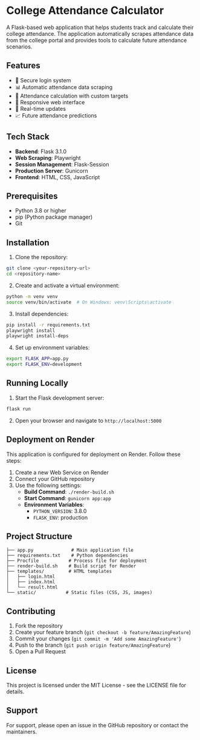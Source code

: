 # College Attendance Calculator

A Flask-based web application that helps students track and calculate their college attendance. The application automatically scrapes attendance data from the college portal and provides tools to calculate future attendance scenarios.

## Features

- 🔐 Secure login system
- 📊 Automatic attendance data scraping
- 🧮 Attendance calculation with custom targets
- 📱 Responsive web interface
- 🔄 Real-time updates
- 📈 Future attendance predictions

## Tech Stack

- **Backend**: Flask 3.1.0
- **Web Scraping**: Playwright
- **Session Management**: Flask-Session
- **Production Server**: Gunicorn
- **Frontend**: HTML, CSS, JavaScript

## Prerequisites

- Python 3.8 or higher
- pip (Python package manager)
- Git

## Installation

1. Clone the repository:
```bash
git clone <your-repository-url>
cd <repository-name>
```

2. Create and activate a virtual environment:
```bash
python -m venv venv
source venv/bin/activate  # On Windows: venv\Scripts\activate
```

3. Install dependencies:
```bash
pip install -r requirements.txt
playwright install
playwright install-deps
```

4. Set up environment variables:
```bash
export FLASK_APP=app.py
export FLASK_ENV=development
```

## Running Locally

1. Start the Flask development server:
```bash
flask run
```

2. Open your browser and navigate to `http://localhost:5000`

## Deployment on Render

This application is configured for deployment on Render. Follow these steps:

1. Create a new Web Service on Render
2. Connect your GitHub repository
3. Use the following settings:
   - **Build Command**: `./render-build.sh`
   - **Start Command**: `gunicorn app:app`
   - **Environment Variables**:
     - `PYTHON_VERSION`: 3.8.0
     - `FLASK_ENV`: production

## Project Structure

```
├── app.py              # Main application file
├── requirements.txt    # Python dependencies
├── Procfile           # Process file for deployment
├── render-build.sh    # Build script for Render
├── templates/         # HTML templates
│   ├── login.html
│   ├── index.html
│   └── result.html
└── static/           # Static files (CSS, JS, images)
```

## Contributing

1. Fork the repository
2. Create your feature branch (`git checkout -b feature/AmazingFeature`)
3. Commit your changes (`git commit -m 'Add some AmazingFeature'`)
4. Push to the branch (`git push origin feature/AmazingFeature`)
5. Open a Pull Request

## License

This project is licensed under the MIT License - see the LICENSE file for details.

## Support

For support, please open an issue in the GitHub repository or contact the maintainers. 